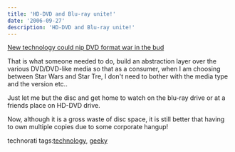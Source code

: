 ```yaml
---
title: 'HD-DVD and Blu-ray unite!'
date: '2006-09-27'
description: 'HD-DVD and Blu-ray unite!'
---
```


[New technology could nip DVD format war in the bud][0]

That is what someone needed to do, build an abstraction layer over the various DVD/DVD-like media so that as a consumer, when I am choosing between Star Wars and Star Tre, I don't need to bother with the media type and the version etc..

Just let me but the disc and get home to watch on the blu-ray drive or at a friends place on HD-DVD drive.

Now, although it is a gross waste of disc space, it is still better that having to own multiple copies due to some corporate hangup!

technorati tags:[technology][1], [geeky][2]


[0]: http://today.reuters.co.uk/news/articlenews.aspx?type=technologyNews&storyid=2006-09-26T152140Z_01_L26155572_RTRIDST_0_TECH-DVD-FORMATS-DC.XML&src=rss
[1]: http://technorati.com/tag/technology
[2]: http://technorati.com/tag/geeky
